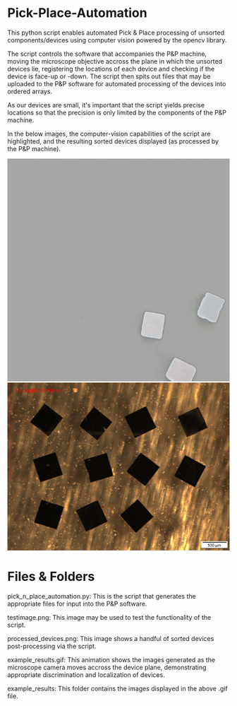 # Pick-Place-Automation

This python script enables automated Pick &amp; Place processing of unsorted components/devices using computer vision powered by the opencv library.

The script controls the software that accompanies the P&P machine, moving the microscope objective accross the plane in which the unsorted devices lie, registering the locations of each device and checking if the device is face-up or -down. The script then spits out files that may be uploaded to the P&P software for automated processing of the devices into ordered arrays.

As our devices are small, it's important that the script yields precise locations so that the precision is only limited by the components of the P&P machine.

In the below images, the computer-vision capabilities of the script are highlighted, and the resulting sorted devices displayed (as processed by the P&P machine).

![results](example_results.gif)
![devices](processed_devices.png)

# Files & Folders

pick_n_place_automation.py: This is the script that generates the appropriate files for input into the P&P software.

testimage.png: This image may be used to test the functionality of the script.

processed_devices.png: This image shows a handful of sorted devices post-processing via the script.

example_results.gif: This animation shows the images generated as the microscope camera moves accross the device plane, demonstrating appropriate discrimination and localization of devices.

example_results: This folder contains the images displayed in the above .gif file.

